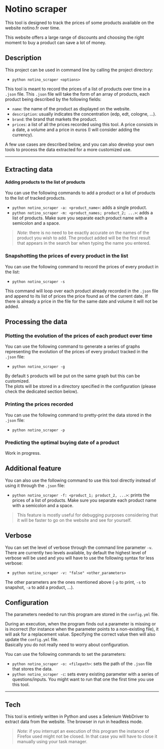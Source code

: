 # Notino scraper

This tool is designed to track the prices of some products available on the website notino.fr over time.

This website offers a large range of discounts and choosing the right moment to buy a product can save a lot of money.

## Description

This project can be used in command line by calling the project directory:

- `python notino_scraper <options>`

This tool is meant to record the prices of a list of products over time in a `.json` file. This `.json` file will take
the form of an array of products, each product being described by the following fields:

- `name`: the name of the product as displayed on the website.
- `description`: usually indicates the concentration (edp, edt, cologne, ...).
- `brand`: the brand that markets the product.
- `prices`: a list of all the prices recorded using this tool. A price consists in a date, a volume and a price in
  euros (I will consider adding the currency).

A few use cases are described below, and you can also develop your own tools to process the data extracted for a more
customized use.

---

## Extracting data

#### Adding products to the list of products

You can use the following commands to add a product or a list of products to the list of tracked products.

- `python notino_scraper -a: <product_name>`: adds a single product.
- `python notino_scraper -m: <product_names; product_2; ...>`: adds a list of products. Make sure you separate each
  product name with a semicolon and a space.

> *Note*: there is no need to be exactly accurate on the names of the product you wish to add.
> The product added will be the first result that appears in the search bar when typing the name you entered.

### Snapshotting the prices of every product in the list

You can use the following command to record the prices of every product in the list:

- `python notino_scraper -s`

This command will loop over each product already recorded in the `.json` file and append to its list of prices the price
found as of the current date. If there is already a price in the file for the same date and volume it will not be added.

## Processing the data

### Plotting the evolution of the prices of each product over time

You can use the following command to generate a series of graphs representing the evolution of the prices of every
product tracked in the `.json` file:

- `python notino_scraper -g`

By default `5` products will be put on the same graph but this can be customized.  
The plots will be stored in a directory specified in the configuration (please check the dedicated section below).

### Printing the prices recorded

You can use the following command to pretty-print the data stored in the `.json` file:

- `python notino_scraper -p`

### Predicting the optimal buying date of a product

Work in progress.

## Additional feature

You can also use the following command to use this tool directly instead of using it through the `.json` file:

- `python notino_scraper -f: <product_1; product_2, ...>`: prints the prices of a list of products. Make sure you
  separate each product name with a semicolon and a space.

> This feature is mostly useful for debugging purposes
> considering that it will be faster to go on the website and see for yourself.

## Verbose

You can set the level of verbose through the command line parameter `-v`. There are currently two levels available, by
default the highest level of verbose will be used and you will have to use the following syntax for less verbose:

- `python notino_scraper -v: "false" <other_parameters>`

The other parameters are the ones mentioned above (`-p` to print, `-s` to snapshot, `-a` to add a product, ...).

## Configuration

The parameters needed to run this program are stored in the `config.yml` file.

During an execution, when the program finds out a parameter is missing or is incorrect (for instance when the parameter
points to a non-existing file), it will ask for a replacement value. Specifying the correct value then will also update
the `config.yml` file.  
Basically you do not really need to worry about configuration.

You can use the following commands to set the parameters:

- `python notino_scraper -o: <filepath>`: sets the path of the `.json` file that stores the data.
- `python notino_scraper -c`: sets every existing parameter with a series of questions/inputs. You might want to run
  that one the first time you use this tool.

---

## Tech

This tool is entirely written in Python and uses a Selenium WebDriver to extract data from the website. The browser in
run in headless mode.

> *Note:* if you interrupt an execution of this program the instance of Firefox used might not be closed.
> In that case you will have to close it manually using your task manager.
